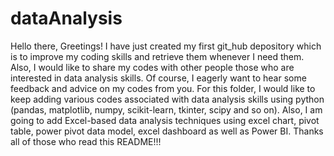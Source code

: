 # dataAnalysis

Hello there,
Greetings!
I have just created my first git_hub depository which is to improve my coding skills and retrieve them whenever I need them. Also, I would like to share my codes with other people those who are interested in data analysis skills. Of course, I eagerly want to hear some feedback and advice on my codes from you. For this folder, I would like to keep adding various codes associated with data analysis skills using python (pandas, matplotlib, numpy, scikit-learn, tkinter, scipy and so on).  Also, I am going to add Excel-based data analysis techniques using excel chart, pivot table, power pivot data model, excel dashboard as well as Power BI.  Thanks all of those who read this README!!!
